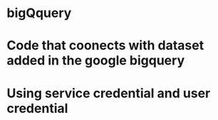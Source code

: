 # bigQquery
# Code that coonects with dataset added in the google bigquery 
# Using service credential and user credential 
